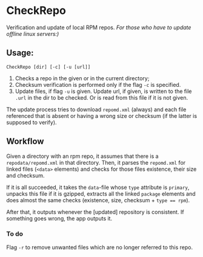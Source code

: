 # CheckRepo
Verification and update of local RPM repos.
*For those who have to update offline linux servers:)*

## Usage:

`CheckRepo [dir] [-c] [-u [url]]`

1. Checks a repo in the given or in the current directory;
2. Checksum verification is performed only if the flag `-c` is specified.
3. Update files, if flag `-u` is given. Update url, if given, is written to the file `.url`
in the dir to be checked. Or is read from this file if it is not given.

The update process tries to download `repomd.xml` (always) and each file referenced
that is absent or having a wrong size or checksum (if the latter is supposed to verify).

## Workflow

Given a directory with an rpm repo, it assumes that there is a `repodata/repomd.xml` in that directory.
Then, it parses the `repomd.xml` for linked files (`<data>` elements) and checks for those files
existence, their size and checksum.

If it is all succeeded, it takes the `data`-file whose `type` attribute is `primary`,
unpacks this file if it is gzipped, extracts all the linked `package` elements and does almost the same
checks (existence, size, checksum + `type == rpm`).

After that, it outputs whenever the [updated] repository is consistent.
If something goes wrong, the app outputs it.

### To do
Flag `-r` to remove unwanted files which are no longer referred to this repo.
